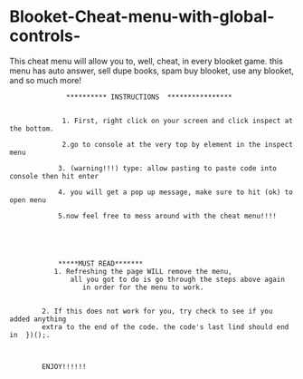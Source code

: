 # Blooket-Cheat-menu-with-global-controls-
This cheat menu will allow you to, well, cheat, in every blooket game. this menu has auto answer, sell dupe books, spam buy blooket, use any blooket, and so much more!

                  ********** INSTRUCTIONS  ****************


                 1. First, right click on your screen and click inspect at the bottom.

                 2.go to console at the very top by element in the inspect menu

                3. (warning!!!) type: allow pasting to paste code into console then hit enter

                4. you will get a pop up message, make sure to hit (ok) to open menu

                5.now feel free to mess around with the cheat menu!!!!





                *****MUST READ*******
               1. Refreshing the page WILL remove the menu,
                   all you got to do is go through the steps above again
                      in order for the menu to work.


            2. If this does not work for you, try check to see if you added anything 
            extra to the end of the code. the code's last lind should end in  })();.



            ENJOY!!!!!!
